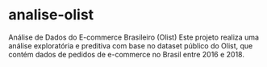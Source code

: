 # analise-olist
Análise de Dados do E-commerce Brasileiro (Olist) Este projeto realiza uma análise exploratória e preditiva com base no dataset público do Olist, que contém dados de pedidos de e-commerce no Brasil entre 2016 e 2018.
